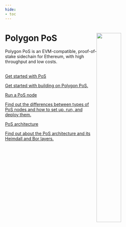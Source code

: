 ```yaml
---
hide:
- toc
---
```


<style>
   .git-revision-date-localized-plugin, .md-source-file, .md-content__button.md-icon {
      display: none;
   }
</style>

<div class="section-wrapper product-section-head">
    <div class="hero-image"><img src="../img/pos/pos.svg" loading="lazy" class="hero-image" style="width: 40%; float: right;"></div>
    <div class="hero-left">
       <h1 class="hero-heading">Polygon PoS</h1>
       <p class="hero-subtext">Polygon PoS is an EVM-compatible, proof-of-stake sidechain for Ethereum, with high throughput and low costs.</p>
    </div>
    </br>
</div>

<div class="grid-container">
    <div class="grid-item">
       <a href="./get-started/building-on-polygon">
          <div class="product-list-item-header">
             <div class="feature-card-heading">Get started with PoS</div>
          </div>
          <p class="feature-paragraph">Get started with building on Polygon PoS.</p>
       </a>
    </div>
    <div class="grid-item">
       <a href="./how-to/choose-node-type.md">
          <div class="product-list-item-header">
             <div class="feature-card-heading">Run a PoS node</div>
          </div>
          <p class="feature-paragraph">Find out the differences between types of PoS nodes and how to set up, run, and deploy them.</p>
       </a>
    </div>
    <div class="grid-item">
       <a href="./architecture/">
          <div class="product-list-item-header">
             <div class="feature-card-heading">PoS architecture</div>
          </div>
          <p class="feature-paragraph">Find out about the PoS architecture and its Heimdall and Bor layers.</p>
       </a>
    </div>
</div>
</div>


